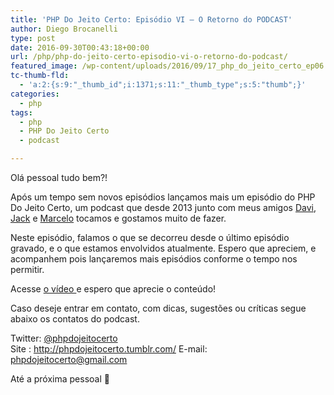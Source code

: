 ```yaml
---
title: 'PHP Do Jeito Certo: Episódio VI – O Retorno do PODCAST'
author: Diego Brocanelli
type: post
date: 2016-09-30T00:43:18+00:00
url: /php/php-do-jeito-certo-episodio-vi-o-retorno-do-podcast/
featured_image: /wp-content/uploads/2016/09/17_php_do_jeito_certo_ep06.png
tc-thumb-fld:
  - 'a:2:{s:9:"_thumb_id";i:1371;s:11:"_thumb_type";s:5:"thumb";}'
categories:
  - php
tags:
  - php
  - PHP Do Jeito Certo
  - podcast

---
```


Olá pessoal tudo bem?!

Após um tempo sem novos episódios lançamos mais um episódio do PHP Do Jeito Certo, um podcast que desde 2013 junto com meus amigos [Davi](https://twitter.com/devdrops), [Jack](https://twitter.com/JackMakiyama) e [Marcelo](https://twitter.com/marcelsud) tocamos e gostamos muito de fazer.

Neste episódio, falamos o que se decorreu desde o último episódio gravado, e o que estamos envolvidos atualmente. Espero que apreciem, e acompanhem pois lançaremos mais episódios conforme o tempo nos permitir.


Acesse [o vídeo ](https://www.youtube.com/watch?v=M7qo6NdUqGg) e espero que aprecie o conteúdo!

Caso deseje entrar em contato, com dicas, sugestões ou críticas segue abaixo os contatos do podcast.

Twitter: [@phpdojeitocerto][1]  
Site : http://phpdojeitocerto.tumblr.com/
E-mail: phpdojeitocerto@gmail.com

Até a próxima pessoal 🙂

 [1]: https://twitter.com/phpdojeitocerto